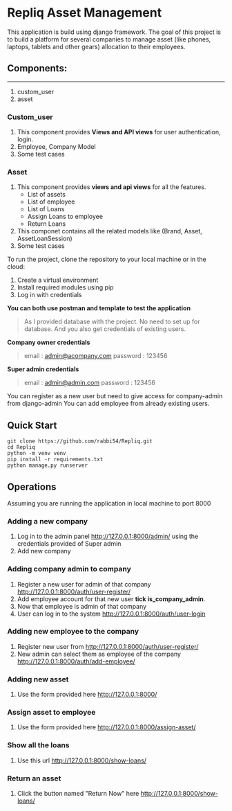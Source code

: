 # Repliq Asset Management 

This application is build using django framework. The goal of this project is to build a platform for several companies to manage asset (like phones, laptops, tablets and other gears) allocation to their employees.


## Components:
---
1. custom_user
2. asset

### Custom_user
1. This component provides **Views and API views** for user authentication, login.
2. Employee, Company Model
3. Some test cases


### Asset
1. This component provides **views and api views** for all the features. 
    * List of assets
    * List of employee
    * List of Loans
    * Assign Loans to employee
    * Return Loans
2. This componet contains all the related models like (Brand, Asset, AssetLoanSession)
3. Some test cases


To run the project, clone the repository to your local machine or in the cloud:

1. Create a virtual environment
2. Install required modules using pip
3. Log in with credentials 

**You can both use postman and template to test the application**

> As I provided database with the project. No need to set up for database. And you also get credentials of existing users.

**Company owner credentials**
> email : admin@acompany.com
> password : 123456

**Super admin credentials**
> email : admin@admin.com
> password : 123456



You can register as a new user but need to give access for company-admin from django-admin
You can add employee from already existing users.


## Quick Start
```
git clone https://github.com/rabbi54/Repliq.git
cd Repliq
python -m venv venv
pip install -r requirements.txt
python manage.py runserver
```


## Operations
Assuming you are running the application in local machine to port 8000

### Adding a new company
1. Log in to the admin panel http://127.0.0.1:8000/admin/ using the credentials provided of Super admin
2. Add new company

### Adding company admin to company
1. Register a new user for admin of that company http://127.0.0.1:8000/auth/user-register/
2. Add employee account for that new user **tick is_company_admin**.
3. Now that employee is admin of that company
4. User can log in to the system http://127.0.0.1:8000/auth/user-login

### Adding new employee to the company
1. Register new user from http://127.0.0.1:8000/auth/user-register/
2. New admin can select them as employee of the company http://127.0.0.1:8000/auth/add-employee/

### Adding new asset
1. Use the form provided here http://127.0.0.1:8000/

### Assign asset to employee
1. Use the form provided here http://127.0.0.1:8000/assign-asset/

### Show all the loans
1. Use this url http://127.0.0.1:8000/show-loans/

### Return an asset
1. Click the button named "Return Now" here http://127.0.0.1:8000/show-loans/
